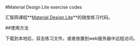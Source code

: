 #Material Design Lite exercise codes

汇智网课程**[Material Design Lite](http://www.hubwiz.com/course/55adae643ad79a1b05dcbf77/)**的随堂练习代码。

##使用方法

下载到本地后，双击练习文件。或者放置到web服务器中远程访问。

